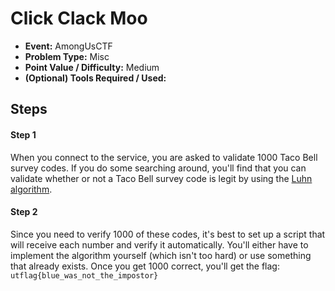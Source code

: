 # Click Clack Moo
* **Event:** AmongUsCTF
* **Problem Type:** Misc
* **Point Value / Difficulty:** Medium
* **(Optional) Tools Required / Used:**

## Steps
#### Step 1
When you connect to the service, you are asked to validate 1000 Taco Bell survey codes. If you do some searching around, you'll find that you can validate whether or not a Taco Bell survey code is legit by using the [Luhn algorithm](https://en.wikipedia.org/wiki/Luhn_algorithm).

#### Step 2
Since you need to verify 1000 of these codes, it's best to set up a script that will receive each number and verify it automatically. You'll either have to implement the algorithm yourself (which isn't too hard) or use something that already exists. Once you get 1000 correct, you'll get the flag: `utflag{blue_was_not_the_impostor}`
